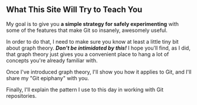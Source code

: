 ## What This Site Will Try to Teach You ##

My goal is to give you **a simple strategy for safely experimenting** with some of the features that make Git so insanely, awesomely useful.

In order to do that, I need to make sure you know at least a little tiny bit about graph theory. ***Don't be intimidated by this!*** I hope you'll find, as I did, that graph theory just gives you a convenient place to hang a lot of concepts you're already familiar with.

Once I've introduced graph theory, I'll show you how it applies to Git, and I'll share my "Git epiphany" with you.

Finally, I'll explain the pattern I use to this day in working with Git repositories.

